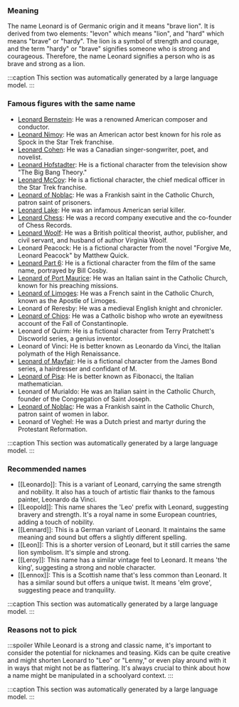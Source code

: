 ### Meaning
The name Leonard is of Germanic origin and it means "brave lion". It is derived from two elements: "levon" which means "lion", and "hard" which means "brave" or "hardy". The lion is a symbol of strength and courage, and the term "hardy" or "brave" signifies someone who is strong and courageous. Therefore, the name Leonard signifies a person who is as brave and strong as a lion.

:::caption
This section was automatically generated by a large language model.
:::

### Famous figures with the same name
- [Leonard Bernstein](https://en.wikipedia.org/wiki/Leonard_Bernstein): He was a renowned American composer and conductor.
- [Leonard Nimoy](https://en.wikipedia.org/wiki/Leonard_Nimoy): He was an American actor best known for his role as Spock in the Star Trek franchise.
- [Leonard Cohen](https://en.wikipedia.org/wiki/Leonard_Cohen): He was a Canadian singer-songwriter, poet, and novelist.
- [Leonard Hofstadter](https://en.wikipedia.org/wiki/Leonard_Hofstadter): He is a fictional character from the television show "The Big Bang Theory."
- [Leonard McCoy](https://en.wikipedia.org/wiki/Leonard_McCoy): He is a fictional character, the chief medical officer in the Star Trek franchise.
- [Leonard of Noblac](https://en.wikipedia.org/wiki/Leonard_of_Noblac): He was a Frankish saint in the Catholic Church, patron saint of prisoners.
- [Leonard Lake](https://en.wikipedia.org/wiki/Leonard_Lake): He was an infamous American serial killer.
- [Leonard Chess](https://en.wikipedia.org/wiki/Leonard_Chess): He was a record company executive and the co-founder of Chess Records.
- [Leonard Woolf](https://en.wikipedia.org/wiki/Leonard_Woolf): He was a British political theorist, author, publisher, and civil servant, and husband of author Virginia Woolf.
- Leonard Peacock: He is a fictional character from the novel "Forgive Me, Leonard Peacock" by Matthew Quick.
- [Leonard Part 6](https://en.wikipedia.org/wiki/Leonard_Part_6): He is a fictional character from the film of the same name, portrayed by Bill Cosby.
- [Leonard of Port Maurice](https://en.wikipedia.org/wiki/Leonard_of_Port_Maurice): He was an Italian saint in the Catholic Church, known for his preaching missions.
- [Leonard of Limoges](https://en.wikipedia.org/wiki/Leonard_of_Limoges): He was a French saint in the Catholic Church, known as the Apostle of Limoges.
- Leonard of Reresby: He was a medieval English knight and chronicler.
- [Leonard of Chios](https://en.wikipedia.org/wiki/Leonard_of_Chios): He was a Catholic bishop who wrote an eyewitness account of the Fall of Constantinople.
- Leonard of Quirm: He is a fictional character from Terry Pratchett's Discworld series, a genius inventor.
- Leonard of Vinci: He is better known as Leonardo da Vinci, the Italian polymath of the High Renaissance.
- [Leonard of Mayfair](https://en.wikipedia.org/wiki/Leonard_of_Mayfair): He is a fictional character from the James Bond series, a hairdresser and confidant of M.
- [Leonard of Pisa](https://en.wikipedia.org/wiki/Leonard_of_Pisa): He is better known as Fibonacci, the Italian mathematician.
- Leonard of Murialdo: He was an Italian saint in the Catholic Church, founder of the Congregation of Saint Joseph.
- [Leonard of Noblac](https://en.wikipedia.org/wiki/Leonard_of_Noblac): He was a Frankish saint in the Catholic Church, patron saint of women in labor.
- Leonard of Veghel: He was a Dutch priest and martyr during the Protestant Reformation.

:::caption
This section was automatically generated by a large language model.
:::

### Recommended names
- [[Leonardo]]: This is a variant of Leonard, carrying the same strength and nobility. It also has a touch of artistic flair thanks to the famous painter, Leonardo da Vinci.
- [[Leopold]]: This name shares the 'Leo' prefix with Leonard, suggesting bravery and strength. It's a royal name in some European countries, adding a touch of nobility.
- [[Lennard]]: This is a German variant of Leonard. It maintains the same meaning and sound but offers a slightly different spelling.
- [[Leon]]: This is a shorter version of Leonard, but it still carries the same lion symbolism. It's simple and strong.
- [[Leroy]]: This name has a similar vintage feel to Leonard. It means 'the king', suggesting a strong and noble character.
- [[Lennox]]: This is a Scottish name that's less common than Leonard. It has a similar sound but offers a unique twist. It means 'elm grove', suggesting peace and tranquility.

:::caption
This section was automatically generated by a large language model.
:::

### Reasons not to pick
:::spoiler
While Leonard is a strong and classic name, it's important to consider the potential for nicknames and teasing. Kids can be quite creative and might shorten Leonard to "Leo" or "Lenny," or even play around with it in ways that might not be as flattering. It's always crucial to think about how a name might be manipulated in a schoolyard context.
:::

:::caption
This section was automatically generated by a large language model.
:::
